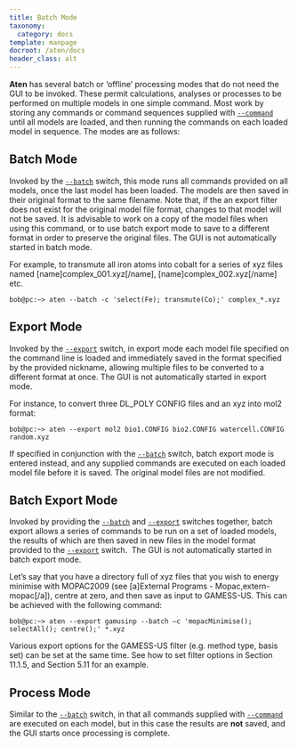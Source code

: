 ```yaml
---
title: Batch Mode
taxonomy:
  category: docs
template: manpage
docroot: /aten/docs
header_class: alt
---
```


**Aten** has several batch or ‘offline’ processing modes that do not need the GUI to be invoked. These permit calculations, analyses or processes to be performed on multiple models in one simple command. Most work by storing any commands or command sequences supplied with [`--command`](/aten/docs/cli/switches#switch_command) until all models are loaded, and then running the commands on each loaded model in sequence. The modes are as follows:

## Batch Mode

Invoked by the [`--batch`](/aten/docs/cli/switches#switch_batch) switch, this mode runs all commands provided on all models, once the last model has been loaded. The models are then saved in their original format to the same filename. Note that, if the an export filter does not exist for the original model file format, changes to that model will not be saved. It is advisable to work on a copy of the model files when using this command, or to use batch export mode to save to a different format in order to preserve the original files. The GUI is not automatically started in batch mode.

For example, to transmute all iron atoms into cobalt for a series of xyz files named [name]complex_001.xyz[/name], [name]complex_002.xyz[/name] etc.

```
bob@pc:~> aten --batch -c 'select(Fe); transmute(Co);' complex_*.xyz
```

## Export Mode

Invoked by the [`--export`](/aten/docs/cli/switches#switch_export) switch, in export mode each model file specified on the command line is loaded and immediately saved in the format specified by the provided nickname, allowing multiple files to be converted to a different format at once. The GUI is not automatically started in export mode.

For instance, to convert three DL_POLY CONFIG files and an xyz into mol2 format:

```
bob@pc:~> aten --export mol2 bio1.CONFIG bio2.CONFIG watercell.CONFIG random.xyz
```

If specified in conjunction with the [`--batch`](/aten/docs/cli/switches#switch_batch) switch, batch export mode is entered instead, and any supplied commands are executed on each loaded model file before it is saved. The original model files are not modified.

## Batch Export Mode

Invoked by providing the [`--batch`](/aten/docs/cli/switches#switch_batch) and [`--export`](/aten/docs/cli/switches#switch_export) switches together, batch export allows a series of commands to be run on a set of loaded models, the results of which are then saved in new files in the model format provided to the [`--export`](/aten/docs/cli/switches#switch_export) switch.  The GUI is not automatically started in batch export mode.

Let’s say that you have a directory full of xyz files that you wish to energy minimise with MOPAC2009 (see [a]External Programs - Mopac,extern-mopac[/a]), centre at zero, and then save as input to GAMESS-US. This can be achieved with the following command:

```
bob@pc:~> aten --export gamusinp --batch –c 'mopacMinimise(); selectAll(); centre();' *.xyz
```

Various export options for the GAMESS-US filter (e.g. method type, basis set) can be set at the same time. See how to set filter options in Section 11.1.5, and Section 5.11 for an example.

## Process Mode

Similar to the [`--batch`](/aten/docs/cli/switches#switch_batch) switch, in that all commands supplied with [`--command`](/aten/docs/cli/switches#switch_command) are executed on each model, but in this case the results are <b>not</b> saved, and the GUI starts once processing is complete.


